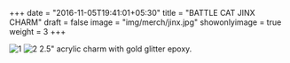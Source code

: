 +++
date = "2016-11-05T19:41:01+05:30"
title = "BATTLE CAT JINX CHARM"
draft = false
image = "img/merch/jinx.jpg"
showonlyimage = true
weight = 3
+++

![1]
![2]
2.5" acrylic charm with gold glitter epoxy.


[1]: /img/merch/jinx.jpg
[2]: /img/merch/jinxb.jpg